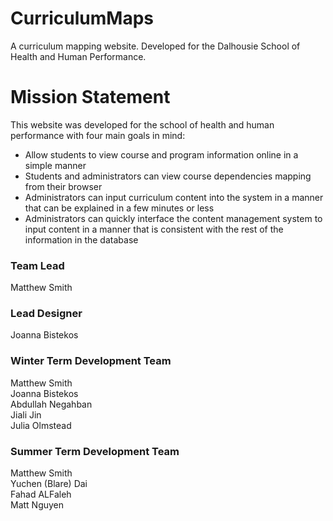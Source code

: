 # CurriculumMaps
A curriculum mapping website. Developed for the Dalhousie School of Health and Human Performance.

# Mission Statement
This website was developed for the school of health and human performance with four main goals in mind:
- Allow students to view course and program information online in a simple manner
- Students and administrators can view course dependencies mapping from their browser
- Administrators can input curriculum content into the system in a manner that can be explained in a few minutes or less
- Administrators can quickly interface the content management system to input content in a manner that is consistent with the 
rest of the information in the database

### Team Lead
Matthew Smith

### Lead Designer
Joanna Bistekos

### Winter Term Development Team
Matthew Smith  
Joanna Bistekos  
Abdullah Negahban  
Jiali Jin  
Julia Olmstead  

### Summer Term Development Team
Matthew Smith  
Yuchen (Blare) Dai  
Fahad ALFaleh  
Matt Nguyen  




